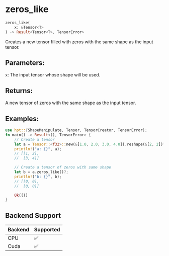 # zeros_like
```rust
zeros_like(
    x: &Tensor<T>
) -> Result<Tensor<T>, TensorError>
```
Creates a new tensor filled with zeros with the same shape as the input tensor.

## Parameters:
`x`: The input tensor whose shape will be used.

## Returns:
A new tensor of zeros with the same shape as the input tensor.

## Examples:
```rust
use hpt::{ShapeManipulate, Tensor, TensorCreator, TensorError};
fn main() -> Result<(), TensorError> {
    // Create a tensor
    let a = Tensor::<f32>::new(&[1.0, 2.0, 3.0, 4.0]).reshape(&[2, 2])?;
    println!("a: {}", a);
    // [[1, 2],
    //  [3, 4]]

    // Create a tensor of zeros with same shape
    let b = a.zeros_like()?;
    println!("b: {}", b);
    // [[0, 0],
    //  [0, 0]]

    Ok(())
}
```
## Backend Support
| Backend | Supported |
|---------|-----------|
| CPU     | ✅         |
| Cuda    | ✅        |